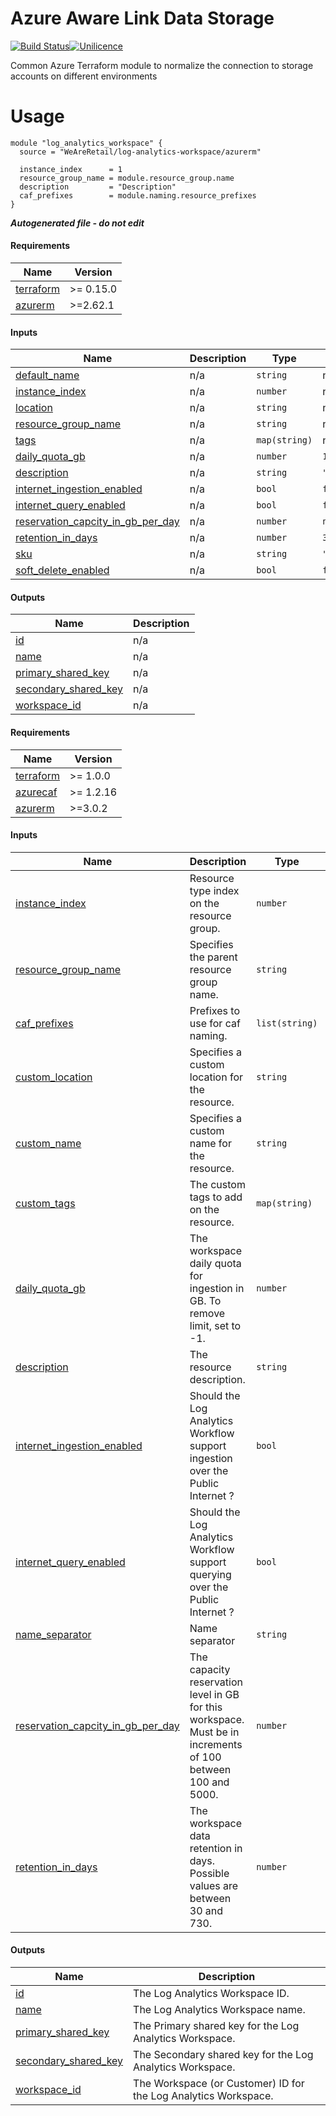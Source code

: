 # Azure Aware Link Data Storage

[![Build Status](https://dev.azure.com/weareretail/Tooling/_apis/build/status/mod_azu_databricks_data?repoName=mod_azu_log_analytics_workspace&branchName=master)](https://dev.azure.com/weareretail/Tooling/_build/latest?definitionId=11&repoName=mod_azu_log_analytics_workspace&branchName=master)[![Unilicence](https://img.shields.io/badge/licence-The%20Unilicence-green)](LICENCE)

Common Azure Terraform module to normalize the connection to storage accounts on different environments

# Usage

```hcl
module "log_analytics_workspace" {
  source = "WeAreRetail/log-analytics-workspace/azurerm"

  instance_index      = 1
  resource_group_name = module.resource_group.name
  description         = "Description"
  caf_prefixes        = module.naming.resource_prefixes
}
```

***Autogenerated file - do not edit***

#### Requirements

| Name | Version |
|------|---------|
| <a name="requirement_terraform"></a> [terraform](#requirement\_terraform) | >= 0.15.0 |
| <a name="requirement_azurerm"></a> [azurerm](#requirement\_azurerm) | >=2.62.1 |

#### Inputs

| Name | Description | Type | Default | Required |
|------|-------------|------|---------|:--------:|
| <a name="input_default_name"></a> [default\_name](#input\_default\_name) | n/a | `string` | n/a | yes |
| <a name="input_instance_index"></a> [instance\_index](#input\_instance\_index) | n/a | `number` | n/a | yes |
| <a name="input_location"></a> [location](#input\_location) | n/a | `string` | n/a | yes |
| <a name="input_resource_group_name"></a> [resource\_group\_name](#input\_resource\_group\_name) | n/a | `string` | n/a | yes |
| <a name="input_tags"></a> [tags](#input\_tags) | n/a | `map(string)` | n/a | yes |
| <a name="input_daily_quota_gb"></a> [daily\_quota\_gb](#input\_daily\_quota\_gb) | n/a | `number` | `1` | no |
| <a name="input_description"></a> [description](#input\_description) | n/a | `string` | `""` | no |
| <a name="input_internet_ingestion_enabled"></a> [internet\_ingestion\_enabled](#input\_internet\_ingestion\_enabled) | n/a | `bool` | `false` | no |
| <a name="input_internet_query_enabled"></a> [internet\_query\_enabled](#input\_internet\_query\_enabled) | n/a | `bool` | `false` | no |
| <a name="input_reservation_capcity_in_gb_per_day"></a> [reservation\_capcity\_in\_gb\_per\_day](#input\_reservation\_capcity\_in\_gb\_per\_day) | n/a | `number` | `null` | no |
| <a name="input_retention_in_days"></a> [retention\_in\_days](#input\_retention\_in\_days) | n/a | `number` | `30` | no |
| <a name="input_sku"></a> [sku](#input\_sku) | n/a | `string` | `"PerGB2018"` | no |
| <a name="input_soft_delete_enabled"></a> [soft\_delete\_enabled](#input\_soft\_delete\_enabled) | n/a | `bool` | `false` | no |

#### Outputs

| Name | Description |
|------|-------------|
| <a name="output_id"></a> [id](#output\_id) | n/a |
| <a name="output_name"></a> [name](#output\_name) | n/a |
| <a name="output_primary_shared_key"></a> [primary\_shared\_key](#output\_primary\_shared\_key) | n/a |
| <a name="output_secondary_shared_key"></a> [secondary\_shared\_key](#output\_secondary\_shared\_key) | n/a |
| <a name="output_workspace_id"></a> [workspace\_id](#output\_workspace\_id) | n/a |

<!-- BEGIN_TF_DOCS -->
#### Requirements

| Name | Version |
|------|---------|
| <a name="requirement_terraform"></a> [terraform](#requirement\_terraform) | >= 1.0.0 |
| <a name="requirement_azurecaf"></a> [azurecaf](#requirement\_azurecaf) | >= 1.2.16 |
| <a name="requirement_azurerm"></a> [azurerm](#requirement\_azurerm) | >=3.0.2 |

#### Inputs

| Name | Description | Type | Default | Required |
|------|-------------|------|---------|:--------:|
| <a name="input_instance_index"></a> [instance\_index](#input\_instance\_index) | Resource type index on the resource group. | `number` | n/a | yes |
| <a name="input_resource_group_name"></a> [resource\_group\_name](#input\_resource\_group\_name) | Specifies the parent resource group name. | `string` | n/a | yes |
| <a name="input_caf_prefixes"></a> [caf\_prefixes](#input\_caf\_prefixes) | Prefixes to use for caf naming. | `list(string)` | `[]` | no |
| <a name="input_custom_location"></a> [custom\_location](#input\_custom\_location) | Specifies a custom location for the resource. | `string` | `""` | no |
| <a name="input_custom_name"></a> [custom\_name](#input\_custom\_name) | Specifies a custom name for the resource. | `string` | `""` | no |
| <a name="input_custom_tags"></a> [custom\_tags](#input\_custom\_tags) | The custom tags to add on the resource. | `map(string)` | `{}` | no |
| <a name="input_daily_quota_gb"></a> [daily\_quota\_gb](#input\_daily\_quota\_gb) | The workspace daily quota for ingestion in GB. To remove limit, set to -1. | `number` | `1` | no |
| <a name="input_description"></a> [description](#input\_description) | The resource description. | `string` | `""` | no |
| <a name="input_internet_ingestion_enabled"></a> [internet\_ingestion\_enabled](#input\_internet\_ingestion\_enabled) | Should the Log Analytics Workflow support ingestion over the Public Internet ? | `bool` | `false` | no |
| <a name="input_internet_query_enabled"></a> [internet\_query\_enabled](#input\_internet\_query\_enabled) | Should the Log Analytics Workflow support querying over the Public Internet ? | `bool` | `true` | no |
| <a name="input_name_separator"></a> [name\_separator](#input\_name\_separator) | Name separator | `string` | `""` | no |
| <a name="input_reservation_capcity_in_gb_per_day"></a> [reservation\_capcity\_in\_gb\_per\_day](#input\_reservation\_capcity\_in\_gb\_per\_day) | The capacity reservation level in GB for this workspace. Must be in increments of 100 between 100 and 5000. | `number` | `null` | no |
| <a name="input_retention_in_days"></a> [retention\_in\_days](#input\_retention\_in\_days) | The workspace data retention in days. Possible values are between 30 and 730. | `number` | `30` | no |

#### Outputs

| Name | Description |
|------|-------------|
| <a name="output_id"></a> [id](#output\_id) | The Log Analytics Workspace ID. |
| <a name="output_name"></a> [name](#output\_name) | The Log Analytics Workspace name. |
| <a name="output_primary_shared_key"></a> [primary\_shared\_key](#output\_primary\_shared\_key) | The Primary shared key for the Log Analytics Workspace. |
| <a name="output_secondary_shared_key"></a> [secondary\_shared\_key](#output\_secondary\_shared\_key) | The Secondary shared key for the Log Analytics Workspace. |
| <a name="output_workspace_id"></a> [workspace\_id](#output\_workspace\_id) | The Workspace (or Customer) ID for the Log Analytics Workspace. |
<!-- END_TF_DOCS -->